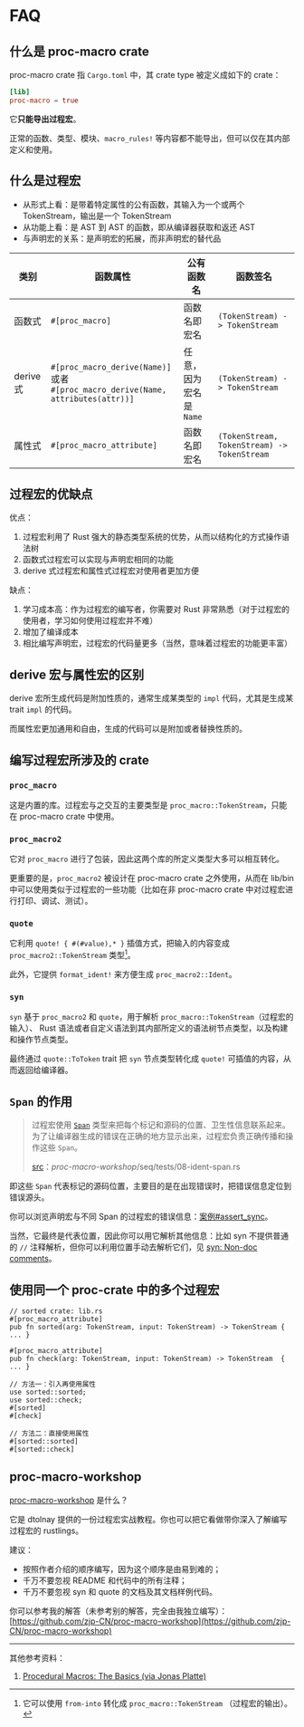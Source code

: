 # FAQ

## 什么是 proc-macro crate

proc-macro crate 指 `Cargo.toml` 中，其 crate type 被定义成如下的 crate：

```toml
[lib]
proc-macro = true
```

它**只能导出过程宏**。

正常的函数、类型、模块、`macro_rules!` 等内容都不能导出，但可以仅在其内部定义和使用。

## 什么是过程宏

- 从形式上看：是带着特定属性的公有函数，其输入为一个或两个 TokenStream，输出是一个 TokenStream
- 从功能上看：是 AST 到 AST 的函数，即从编译器获取和返还 AST
- 与声明宏的关系：是声明宏的拓展，而非声明宏的替代品

| 类别      | 函数属性                                                                             | 公有函数名              | 函数签名                                    |
|-----------|--------------------------------------------------------------------------------------|-------------------------|---------------------------------------------|
| 函数式    | `#[proc_macro]`                                                                      | 函数名即宏名            | `(TokenStream) -> TokenStream`              |
| derive 式 | `#[proc_macro_derive(Name)]` 或者<br> `#[proc_macro_derive(Name, attributes(attr))]` | 任意，因为宏名是 `Name` | `(TokenStream) -> TokenStream`              |
| 属性式    | `#[proc_macro_attribute]`                                                            | 函数名即宏名            | `(TokenStream, TokenStream) -> TokenStream` |

## 过程宏的优缺点

优点：
1. 过程宏利用了 Rust 强大的静态类型系统的优势，从而以结构化的方式操作语法树
2. 函数式过程宏可以实现与声明宏相同的功能
3. derive 式过程宏和属性式过程宏对使用者更加方便

缺点：
1. 学习成本高：作为过程宏的编写者，你需要对 Rust 非常熟悉（对于过程宏的使用者，学习如何使用过程宏并不难）
2. 增加了编译成本
3. 相比编写声明宏，过程宏的代码量更多（当然，意味着过程宏的功能更丰富）

## derive 宏与属性宏的区别

derive 宏所生成代码是附加性质的，通常生成某类型的 `impl` 代码，尤其是生成某 trait `impl` 的代码。

而属性宏更加通用和自由，生成的代码可以是附加或者替换性质的。

## 编写过程宏所涉及的 crate

### `proc_macro`

这是内置的库。过程宏与之交互的主要类型是 `proc_macro::TokenStream`，只能在 proc-macro crate 中使用。

### `proc_macro2`

它对 `proc_macro` 进行了包装，因此这两个库的所定义类型大多可以相互转化。

更重要的是，`proc_macro2` 被设计在 proc-macro crate 之外使用，从而在 
lib/bin 中可以使用类似于过程宏的一些功能（比如在非 
proc-macro crate 中对过程宏进行打印、调试、测试）。

### `quote`

它利用 `quote! { #(#value),* }` 插值方式，把输入的内容变成 `proc_macro2::TokenStream` 类型[^proc_macro2::TokenStream]。

此外，它提供 `format_ident!` 来方便生成 `proc_macro2::Ident`。

[^proc_macro2::TokenStream]: 它可以使用 `from-into` 转化成 `proc_macro::TokenStream` （过程宏的输出）。

### `syn`

`syn` 基于 `proc_macro2` 和 `quote`，用于解析 `proc_macro::TokenStream`（过程宏的输入）、 Rust
语法或者自定义语法到其内部所定义的语法树节点类型，以及构建和操作节点类型。

最终通过 `quote::ToToken` trait 把 `syn` 节点类型转化成 `quote!` 可插值的内容，从而返回给编译器。

## `Span` 的作用

> 过程宏使用 [`Span`] 
> 类型来把每个标记和源码的位置、卫生性信息联系起来。为了让编译器生成的错误在正确的地方显示出来，过程宏负责正确传播和操作这些 
> `Span`。
>
> [src]：*proc-macro-workshop*/seq/tests/08-ident-span.rs

即这些 `Span` 代表标记的源码位置，主要目的是在出现错误时，把错误信息定位到错误源头。

你可以浏览声明宏与不同 Span 的过程宏的错误信息：[案例#assert_sync](./study-case.html#assert_sync)。

当然，它最终是代表位置，因此你可以用它解析其他信息：比如 syn 不提供普通的 `//` 注释解析，但你可以利用位置手动去解析它们，见
[syn: Non-doc comments](https://github.com/dtolnay/syn/issues/946)。

[src]: https://github.com/dtolnay/proc-macro-workshop/blob/0e90cf2551e42f85620aca092b4255fa1bd10660/seq/tests/08-ident-span.rs
[`Span`]: https://docs.rs/proc-macro2/latest/proc_macro2/struct.Span.html

## 使用同一个 proc-crate 中的多个过程宏


```rust, ignored
// sorted crate: lib.rs
#[proc_macro_attribute]
pub fn sorted(arg: TokenStream, input: TokenStream) -> TokenStream { ... }

#[proc_macro_attribute]
pub fn check(arg: TokenStream, input: TokenStream) -> TokenStream  { ... }
```

```rust,ignore
// 方法一：引入再使用属性
use sorted::sorted;
use sorted::check;
#[sorted]
#[check]

// 方法二：直接使用属性
#[sorted::sorted]
#[sorted::check]
```

## proc-macro-workshop

[proc-macro-workshop](https://github.com/dtolnay/proc-macro-workshop) 是什么？

它是 dtolnay 提供的一份过程宏实战教程。你也可以把它看做带你深入了解编写过程宏的 rustlings。

建议：
- 按照作者介绍的顺序编写，因为这个顺序是由易到难的；
- 千万不要忽视 README 和代码中的所有注释；
- 千万不要忽视 syn 和 quote 的文档及其文档样例代码。

你可以参考我的解答（未参考别的解答，完全由我独立编写）：
[https://github.com/zjp-CN/proc-macro-workshop](https://github.com/zjp-CN/proc-macro-workshop)



---

其他参考资料：
1. [Procedural Macros: The Basics (via Jonas Platte)](https://blog.turbo.fish/proc-macro-basics/)
